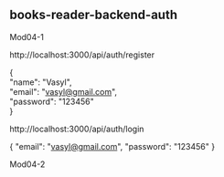 ## books-reader-backend-auth
Mod04-1

http://localhost:3000/api/auth/register  

{  
    "name": "Vasyl",  
    "email": "vasyl@gmail.com",  
    "password": "123456"  
}

http://localhost:3000/api/auth/login  

{
    "email": "vasyl@gmail.com",
    "password": "123456"
}

Mod04-2

